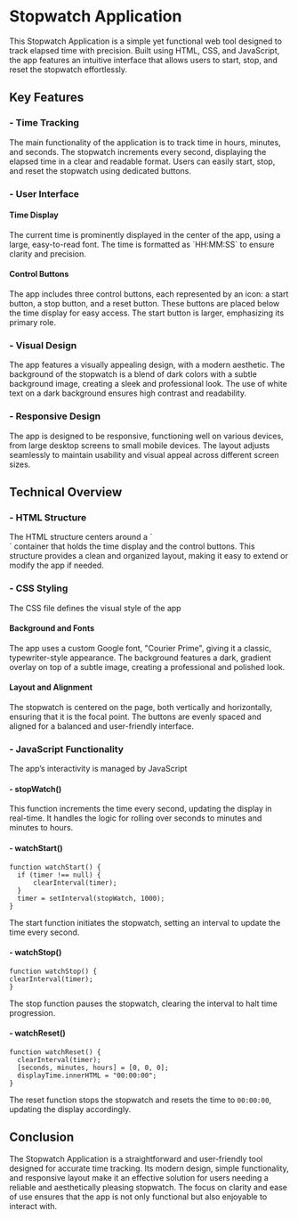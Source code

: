# Stopwatch Application

This Stopwatch Application is a simple yet functional web tool designed to track elapsed time with precision. Built using HTML, CSS, and JavaScript, the app features an intuitive interface that allows users to start, stop, and reset the stopwatch effortlessly.

<h2>Key Features</h2>
<h3>- Time Tracking</h3>
The main functionality of the application is to track time in hours, minutes, and seconds. The stopwatch increments every second, displaying the elapsed time in a clear and readable format. Users can easily start, stop, and reset the stopwatch using dedicated buttons.
<h3>- User Interface</h3>
  <h4>Time Display</h4>
The current time is prominently displayed in the center of the app, using a large, easy-to-read font. The time is formatted as `HH:MM:SS` to ensure clarity and precision.
  <h4>Control Buttons</h4>
The app includes three control buttons, each represented by an icon: a start button, a stop button, and a reset button. These buttons are placed below the time display for easy access. The start button is larger, emphasizing its primary role.
<h3>- Visual Design</h3>
The app features a visually appealing design, with a modern aesthetic. The background of the stopwatch is a blend of dark colors with a subtle background image, creating a sleek and professional look. The use of white text on a dark background ensures high contrast and readability.
<h3>- Responsive Design</h3>
The app is designed to be responsive, functioning well on various devices, from large desktop screens to small mobile devices. The layout adjusts seamlessly to maintain usability and visual appeal across different screen sizes.
<h2>Technical Overview</h2>
<h3>- HTML Structure</h3>
The HTML structure centers around a `<div>` container that holds the time display and the control buttons. This structure provides a clean and organized layout, making it easy to extend or modify the app if needed.
<h3>- CSS Styling</h3>
The CSS file defines the visual style of the app
  <h4>Background and Fonts</h4>
The app uses a custom Google font, "Courier Prime", giving it a classic, typewriter-style appearance. The background features a dark, gradient overlay on top of a subtle image, creating a professional and polished look.
  <h4>Layout and Alignment</h4>
The stopwatch is centered on the page, both vertically and horizontally, ensuring that it is the focal point. The buttons are evenly spaced and aligned for a balanced and user-friendly interface.
<h3>- JavaScript Functionality</h3>
The app’s interactivity is managed by JavaScript
  <h4>- stopWatch()</h4>
This function increments the time every second, updating the display in real-time. It handles the logic for rolling over seconds to minutes and minutes to hours.
  <h4>- watchStart()</h4>

    function watchStart() {
      if (timer !== null) {
          clearInterval(timer);
      }
      timer = setInterval(stopWatch, 1000);
    }
  
The start function initiates the stopwatch, setting an interval to update the time every second.
  <h4>- watchStop()</h4>

    function watchStop() {
    clearInterval(timer);
    }
  
The stop function pauses the stopwatch, clearing the interval to halt time progression.
  <h4>- watchReset()</h4>

    function watchReset() {
      clearInterval(timer);
      [seconds, minutes, hours] = [0, 0, 0];
      displayTime.innerHTML = "00:00:00";
    }
  
The reset function stops the stopwatch and resets the time to `00:00:00`, updating the display accordingly.
<h2>Conclusion</h2>
The Stopwatch Application is a straightforward and user-friendly tool designed for accurate time tracking. Its modern design, simple functionality, and responsive layout make it an effective solution for users needing a reliable and aesthetically pleasing stopwatch. The focus on clarity and ease of use ensures that the app is not only functional but also enjoyable to interact with.
